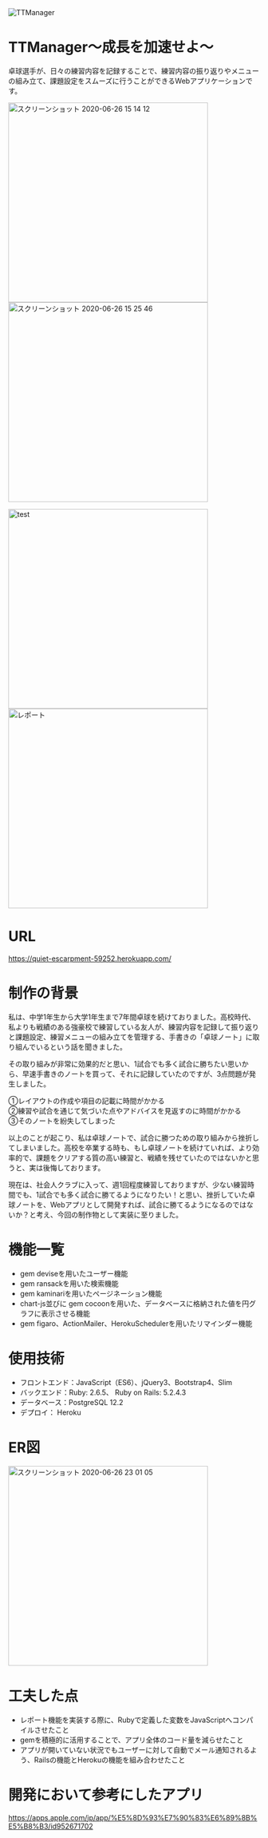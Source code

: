 <img width="２００" alt="TTManager" src="https://user-images.githubusercontent.com/63082672/85826226-22e08f00-b7bf-11ea-8d5d-0e44486a7bbc.png">

# TTManager〜成長を加速せよ〜
卓球選手が、日々の練習内容を記録することで、練習内容の振り返りやメニューの組み立て、課題設定をスムーズに行うことができるWebアプリケーションです。

<img width="400" height="400" alt="スクリーンショット 2020-06-26 15 14 12" src="https://user-images.githubusercontent.com/63082672/85827613-908dba80-b7c1-11ea-8179-f698ac536967.png"><img width="400" height="400" alt="スクリーンショット 2020-06-26 15 25 46" src="https://user-images.githubusercontent.com/63082672/85827545-7522af80-b7c1-11ea-96fa-76338d1b8394.png">

<img width="400" height="400" alt="test" src="https://user-images.githubusercontent.com/63082672/85915879-4d494f80-b886-11ea-8095-d70614c0d699.png"><img width="400" height="400" alt="レポート" src="https://user-images.githubusercontent.com/63082672/85916304-7a97fc80-b88a-11ea-809b-9c37bc8fd975.png">

# URL
https://quiet-escarpment-59252.herokuapp.com/

# 制作の背景
私は、中学1年生から大学1年生まで7年間卓球を続けておりました。高校時代、私よりも戦績のある強豪校で練習している友人が、練習内容を記録して振り返りと課題設定、練習メニューの組み立てを管理する、手書きの「卓球ノート」に取り組んでいるという話を聞きました。

その取り組みが非常に効果的だと思い、1試合でも多く試合に勝ちたい思いから、早速手書きのノートを買って、それに記録していたのですが、3点問題が発生しました。

①レイアウトの作成や項目の記載に時間がかかる<br>②練習や試合を通じて気づいた点やアドバイスを見返すのに時間がかかる<br>③そのノートを紛失してしまった

以上のことが起こり、私は卓球ノートで、試合に勝つための取り組みから挫折してしまいました。高校を卒業する時も、もし卓球ノートを続けていれば、より効率的で、課題をクリアする質の高い練習と、戦績を残せていたのではないかと思うと、実は後悔しております。

現在は、社会人クラブに入って、週1回程度練習しておりますが、少ない練習時間でも、1試合でも多く試合に勝てるようになりたい！と思い、挫折していた卓球ノートを、Webアプリとして開発すれば、試合に勝てるようになるのではないか？と考え、今回の制作物として実装に至りました。

# 機能一覧
- gem deviseを用いたユーザー機能
- gem ransackを用いた検索機能
- gem kaminariを用いたページネーション機能
- chart-js並びに gem cocoonを用いた、データベースに格納された値を円グラフに表示させる機能
- gem figaro、ActionMailer、HerokuSchedulerを用いたリマインダー機能

# 使用技術
- フロントエンド：JavaScript（ES6）、jQuery3、Bootstrap4、Slim
- バックエンド：Ruby: 2.6.5、 Ruby on Rails: 5.2.4.3
- データベース：PostgreSQL 12.2
- デプロイ： Heroku

# ER図
<img width="400" alt="スクリーンショット 2020-06-26 23 01 05" src="https://user-images.githubusercontent.com/63082672/85915972-10318d00-b887-11ea-843e-bf94f4b313fc.png">

# 工夫した点
- レポート機能を実装する際に、Rubyで定義した変数をJavaScriptへコンパイルさせたこと
- gemを積極的に活用することで、アプリ全体のコード量を減らせたこと
- アプリが開いていない状況でもユーザーに対して自動でメール通知されるよう、Railsの機能とHerokuの機能を組み合わせたこと


# 開発において参考にしたアプリ

https://apps.apple.com/jp/app/%E5%8D%93%E7%90%83%E6%89%8B%E5%B8%B3/id952671702
